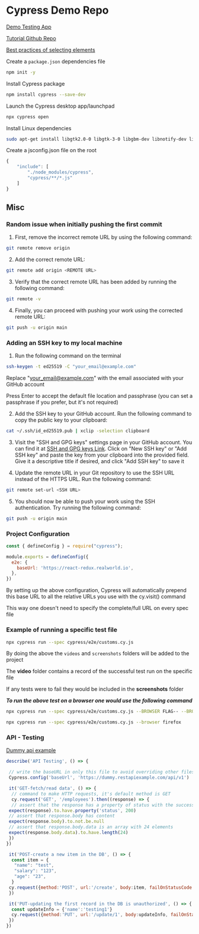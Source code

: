 # Cypress Demo Repo

[Demo Testing App](https://react-redux.realworld.io/#/login?_k=k38bj6 "follow link")

[Tutorial Github Repo](https://github.com/Omnipotence8/QAMilestoneAcademy "follow link")

[Best practices of selecting elements](https://docs.cypress.io/guides/references/best-practices#Selecting-Elements "read docs")

Create a `package.json` dependencies file

```bash
npm init -y
```

Install Cypress package

```bash
npm install cypress --save-dev
```

Launch the Cypress desktop app/launchpad

```bash
npx cypress open
```

Install Linux dependencies

```bash
sudo apt-get install libgtk2.0-0 libgtk-3-0 libgbm-dev libnotify-dev libgconf-2-4 libnss3 libxss1 libasound2 libxtst6 xauth xvfb
```

Create a jsconfig.json file on the root

```js
{
    "include": [
        "./node_modules/cypress",
        "cypress/**/*.js"
    ]
}
```

## Misc

### Random issue when initially pushing the first commit

1. First, remove the incorrect remote URL by using the following command:

```bash
git remote remove origin
```

2. Add the correct remote URL:

```bash
git remote add origin <REMOTE URL>
```

3. Verify that the correct remote URL has been added by running the following command:

```bash
git remote -v
```

4. Finally, you can proceed with pushing your work using the corrected remote URL:

```bash
git push -u origin main
```

### Adding an SSH key to my local machine

1. Run the following command on the terminal

```bash
ssh-keygen -t ed25519 -C "your_email@example.com"
```

Replace "<your_email@example.com>" with the email associated with your GitHub account

Press Enter to accept the default file location and passphrase (you can set a passphrase if you prefer, but it's not required)

2. Add the SSH key to your GitHub account. Run the following command to copy the public key to your clipboard:

```bash
cat ~/.ssh/id_ed25519.pub | xclip -selection clipboard
```

3. Visit the "SSH and GPG keys" settings page in your GitHub account. You can find it at [SSH and GPG keys Link](https://github.com/settings/keys). Click on "New SSH key" or "Add SSH key" and paste the key from your clipboard into the provided field. Give it a descriptive title if desired, and click "Add SSH key" to save it

4. Update the remote URL in your Git repository to use the SSH URL instead of the HTTPS URL. Run the following command:

```bash
git remote set-url <SSH URL>
```

5. You should now be able to push your work using the SSH authentication. Try running the following command:

```bash
git push -u origin main
```

### Project Configuration

```js
const { defineConfig } = require("cypress");

module.exports = defineConfig({
  e2e: {
    baseUrl: 'https://react-redux.realworld.io',
  },
})
```

By setting up the above configuration, Cypress will automatically prepend this base URL to all the relative URLs you use with the cy.visit() command

This way one doesn't need to specify the complete/full URL on every spec file

### Example of running a specific test file

```bash
npx cypress run --spec cypress/e2e/customs.cy.js 
```

By doing the above the `videos` and `screenshots` folders will be added to the project

The **video** folder contains a record of the successful test run on the specific file

If any tests were to fail they would be included in the **screenshots** folder

**_To run the above test on a browser one would use the following command_**

```bash
npx cypress run --spec cypress/e2e/customs.cy.js --BROWSER FLAG-- --BROWSER NAME--

npx cypress run --spec cypress/e2e/customs.cy.js --browser firefox
```

### API - Testing

[Dummy api example](https://dummy.restapiexample.com/ "read docs")

```js
describe('API Testing', () => {

 // write the baseURL in only this file to avoid overriding other files when using baseUrl in the config file
 Cypress.config('baseUrl', 'https://dummy.restapiexample.com/api/v1')

 it('GET-fetch/read data', () => {
  // command to make HTTP requests, it's default method is GET
  cy.request('GET', '/employees').then((response) => {
  // assert that the response has a property of status with the success value of 200
 expect(response).to.have.property('status', 200)
 // assert that response.body has content
 expect(response.body).to.not.be.null
 // assert that response.body.data is an array with 24 elements
 expect(response.body.data).to.have.length(24)
 })
})

 it('POST-create a new item in the DB', () => {
  const item = {
   "name": "test",
   "salary": "123",
   "age": "23",
  }
 cy.request({method:'POST', url:'/create', body:item, failOnStatusCode: false})
 })

 it('PUT-updating the first record in the DB is unauthorized', () => {
  const updateInfo = {'name':'testing1'}
  cy.request({method:'PUT', url:'/update/1', body:updateInfo, failOnStatusCode: false}).its('status').should('eq', 429)
 })
})
```
